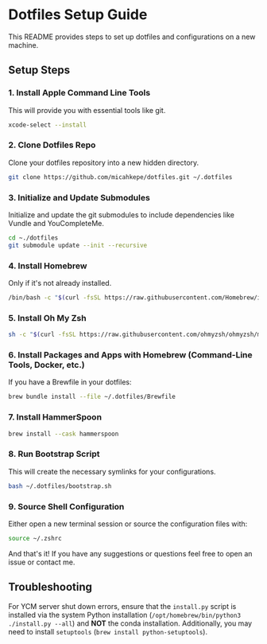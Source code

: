# Dotfiles Setup Guide

This README provides steps to set up dotfiles and configurations on a new machine.

## Setup Steps

### 1. Install Apple Command Line Tools
This will provide you with essential tools like git.
```bash
xcode-select --install
```

### 2. Clone Dotfiles Repo
Clone your dotfiles repository into a new hidden directory.
```bash
git clone https://github.com/micahkepe/dotfiles.git ~/.dotfiles
```

### 3. Initialize and Update Submodules
Initialize and update the git submodules to include dependencies like Vundle and YouCompleteMe.
```bash
cd ~./dotfiles
git submodule update --init --recursive
```

### 4. Install Homebrew
Only if it's not already installed.
```bash
/bin/bash -c "$(curl -fsSL https://raw.githubusercontent.com/Homebrew/install/HEAD/install.sh)"
```

### 5. Install Oh My Zsh
```bash
sh -c "$(curl -fsSL https://raw.githubusercontent.com/ohmyzsh/ohmyzsh/master/tools/install.sh)"
```

### 6. Install Packages and Apps with Homebrew (Command-Line Tools, Docker, etc.)
If you have a Brewfile in your dotfiles:
```bash
brew bundle install --file ~/.dotfiles/Brewfile
```

### 7. Install HammerSpoon
```bash
brew install --cask hammerspoon
```

### 8. Run Bootstrap Script
This will create the necessary symlinks for your configurations.
```bash
bash ~/.dotfiles/bootstrap.sh
```

### 9. Source Shell Configuration
Either open a new terminal session or source the configuration files with:
```bash
source ~/.zshrc
```

And that's it! If you have any suggestions or questions feel free to open an issue or contact me.

## Troubleshooting

For YCM server shut down errors, ensure that the `install.py` script is installed via the system Python installation (`/opt/homebrew/bin/python3 ./install.py --all`) and **NOT** the conda installation. Additionally, you may need to install `setuptools` (`brew install python-setuptools`).

